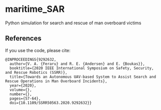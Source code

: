 # maritime_SAR
Python simulation for search and rescue of man overboard victims




## References

If you use the code, please cite:


```
@INPROCEEDINGS{9292632,
  author={V. A. {Feraru} and R. E. {Andersen} and E. {Boukas}},
  booktitle={2020 IEEE International Symposium on Safety, Security, and Rescue Robotics (SSRR)}, 
  title={Towards an Autonomous UAV-based System to Assist Search and Rescue Operations in Man Overboard Incidents}, 
  year={2020},
  volume={},
  number={},
  pages={57-64},
  doi={10.1109/SSRR50563.2020.9292632}} 
```
